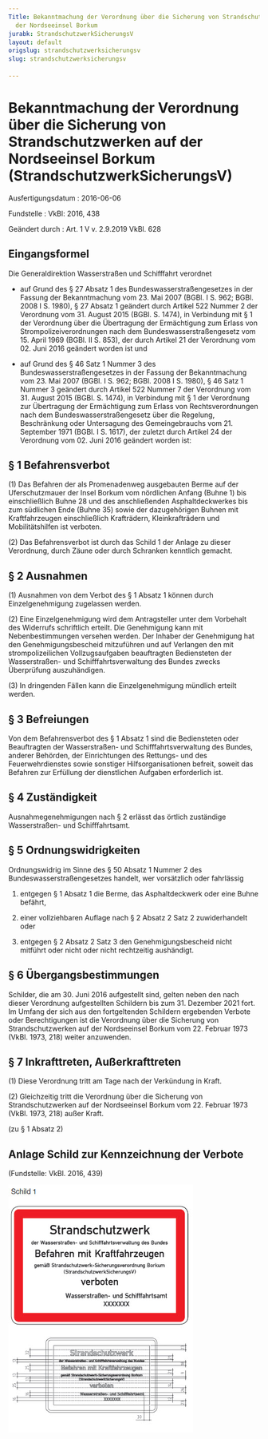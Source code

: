 ```yaml
---
Title: Bekanntmachung der Verordnung über die Sicherung von Strandschutzwerken auf
  der Nordseeinsel Borkum
jurabk: StrandschutzwerkSicherungsV
layout: default
origslug: strandschutzwerksicherungsv
slug: strandschutzwerksicherungsv

---
```


# Bekanntmachung der Verordnung über die Sicherung von Strandschutzwerken auf der Nordseeinsel Borkum (StrandschutzwerkSicherungsV)

Ausfertigungsdatum
:   2016-06-06

Fundstelle
:   VkBl: 2016, 438

Geändert durch
:   Art. 1 V v. 2.9.2019 VkBl. 628


## Eingangsformel

Die Generaldirektion Wasserstraßen und Schifffahrt verordnet

-   auf Grund des § 27 Absatz 1 des Bundeswasserstraßengesetzes in der Fassung der Bekanntmachung vom 23. Mai 2007 (BGBl. I S. 962; BGBl. 2008 I S. 1980), § 27 Absatz 1 geändert durch Artikel 522 Nummer 2 der Verordnung vom 31. August 2015 (BGBl. S. 1474), in Verbindung mit § 1 der Verordnung über die Übertragung der Ermächtigung zum Erlass von Strompolizeiverordnungen nach dem Bundeswasserstraßengesetz vom 15. April 1969 (BGBl. II S. 853), der durch Artikel 21 der Verordnung vom 02. Juni 2016 geändert worden ist und


-   auf Grund des § 46 Satz 1 Nummer 3 des Bundeswasserstraßengesetzes in der Fassung der Bekanntmachung vom 23. Mai 2007 (BGBl. I S. 962; BGBl. 2008 I S. 1980), § 46 Satz 1 Nummer 3 geändert durch Artikel 522 Nummer 7 der Verordnung vom 31. August 2015 (BGBl. S. 1474), in Verbindung mit § 1 der Verordnung zur Übertragung der Ermächtigung zum Erlass von Rechtsverordnungen nach dem Bundeswasserstraßengesetz über die Regelung, Beschränkung oder Untersagung des Gemeingebrauchs vom 21. September 1971 (BGBl. I S. 1617), der zuletzt durch Artikel 24 der Verordnung vom 02. Juni 2016 geändert worden ist:





## § 1 Befahrensverbot

(1) Das Befahren der als Promenadenweg ausgebauten Berme auf der Uferschutzmauer der Insel Borkum vom nördlichen Anfang (Buhne 1) bis einschließlich Buhne 28 und des anschließenden Asphaltdeckwerkes bis zum südlichen Ende (Buhne 35) sowie der dazugehörigen Buhnen mit Kraftfahrzeugen einschließlich Krafträdern, Kleinkrafträdern und Mobilitätshilfen ist verboten.

(2) Das Befahrensverbot ist durch das Schild 1 der Anlage zu dieser Verordnung, durch Zäune oder durch Schranken kenntlich gemacht.


## § 2 Ausnahmen

(1) Ausnahmen von dem Verbot des § 1 Absatz 1 können durch Einzelgenehmigung zugelassen werden.

(2) Eine Einzelgenehmigung wird dem Antragsteller unter dem Vorbehalt des Widerrufs schriftlich erteilt. Die Genehmigung kann mit Nebenbestimmungen versehen werden. Der Inhaber der Genehmigung hat den Genehmigungsbescheid mitzuführen und auf Verlangen den mit strompolizeilichen Vollzugsaufgaben beauftragten Bediensteten der Wasserstraßen- und Schifffahrtsverwaltung des Bundes zwecks Überprüfung auszuhändigen.

(3) In dringenden Fällen kann die Einzelgenehmigung mündlich erteilt werden.


## § 3 Befreiungen

Von dem Befahrensverbot des § 1 Absatz 1 sind die Bediensteten oder Beauftragten der Wasserstraßen- und Schifffahrtsverwaltung des Bundes, anderer Behörden, der Einrichtungen des Rettungs- und des Feuerwehrdienstes sowie sonstiger Hilfsorganisationen befreit, soweit das Befahren zur Erfüllung der dienstlichen Aufgaben erforderlich ist.


## § 4 Zuständigkeit

Ausnahmegenehmigungen nach § 2 erlässt das örtlich zuständige Wasserstraßen- und Schifffahrtsamt.


## § 5 Ordnungswidrigkeiten

Ordnungswidrig im Sinne des § 50 Absatz 1 Nummer 2 des Bundeswasserstraßengesetzes handelt, wer vorsätzlich oder fahrlässig

1.  entgegen § 1 Absatz 1 die Berme, das Asphaltdeckwerk oder eine Buhne befährt,


2.  einer vollziehbaren Auflage nach § 2 Absatz 2 Satz 2 zuwiderhandelt oder


3.  entgegen § 2 Absatz 2 Satz 3 den Genehmigungsbescheid nicht mitführt oder nicht oder nicht rechtzeitig aushändigt.





## § 6 Übergangsbestimmungen

Schilder, die am 30. Juni 2016 aufgestellt sind, gelten neben den nach dieser Verordnung aufgestellten Schildern bis zum 31. Dezember 2021 fort. Im Umfang der sich aus den fortgeltenden Schildern ergebenden Verbote oder Berechtigungen ist die Verordnung über die Sicherung von Strandschutzwerken auf der Nordseeinsel Borkum vom 22. Februar 1973 (VkBl. 1973, 218) weiter anzuwenden.


## § 7 Inkrafttreten, Außerkrafttreten

(1) Diese Verordnung tritt am Tage nach der Verkündung in Kraft.

(2) Gleichzeitig tritt die Verordnung über die Sicherung von Strandschutzwerken auf der Nordseeinsel Borkum vom 22. Februar 1973 (VkBl. 1973, 218) außer Kraft.

(zu § 1 Absatz 2)

## Anlage Schild zur Kennzeichnung der Verbote

(Fundstelle: VkBl. 2016, 439)

![vkbl_2016_juris-n_VkBl_2016_439_0010.jpg](vkbl_2016_juris-n_VkBl_2016_439_0010.jpg)
